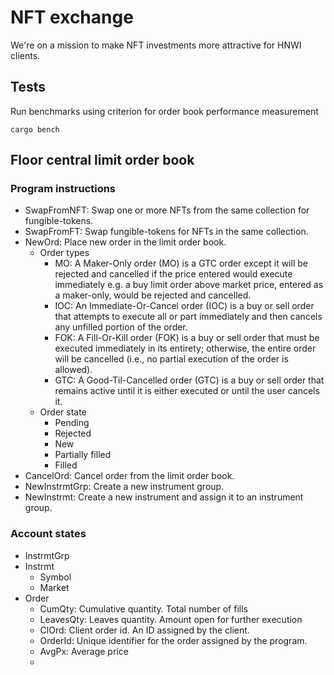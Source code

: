 # NFT exchange
We're on a mission to make NFT investments more attractive for HNWI clients. 

## Tests
Run benchmarks using criterion for order book performance measurement
```
cargo bench
```

## Floor central limit order book
### Program instructions
- SwapFromNFT: Swap one or more NFTs from the same collection for fungible-tokens.
- SwapFromFT: Swap fungible-tokens for NFTs in the same collection.
- NewOrd: Place new order in the limit order book.
  - Order types
    - MO: A Maker-Only order (MO) is a GTC order except it will be rejected and cancelled if the price entered would execute immediately e.g. a buy limit order above market price, entered as a maker-only, would be rejected and cancelled.
    - IOC: An Immediate-Or-Cancel order (IOC) is a buy or sell order that attempts to execute all or part immediately and then cancels any unfilled portion of the order.
    - FOK: A Fill-Or-Kill order (FOK) is a buy or sell order that must be executed immediately in its entirety; otherwise, the entire order will be cancelled (i.e., no partial execution of the order is allowed).
    - GTC: A Good-Til-Cancelled order (GTC) is a buy or sell order that remains active until it is either executed or until the user cancels it.
  - Order state
    - Pending
    - Rejected
    - New
    - Partially filled
    - Filled
- CancelOrd: Cancel order from the limit order book.
- NewInstrmtGrp: Create a new instrument group.
- NewInstrmt: Create a new instrument and assign it to an instrument group.

### Account states
- InstrmtGrp
- Instrmt
  - Symbol
  - Market
- Order
  - CumQty: Cumulative quantity. Total number of fills
  - LeavesQty: Leaves quantity. Amount open for further execution
  - ClOrd: Client order id. An ID assigned by the client.
  - OrderId: Unique identifier for the order assigned by the program.
  - AvgPx: Average price
  - 
